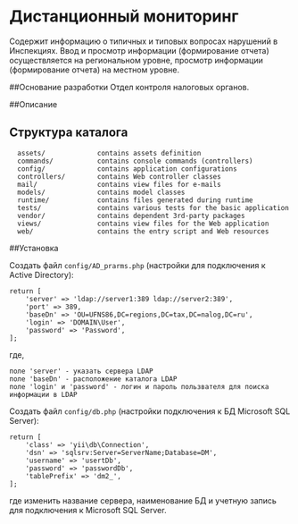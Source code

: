 Дистанционный мониторинг
============================

Содержит информацию о типичных и типовых вопросах нарушений в Инспекциях.
Ввод и просмотр информации (формирование отчета) осуществляется на региональном уровне, просмотр информации (формирование отчета) на местном уровне. 


##Основание разработки
Отдел контроля налоговых органов.


##Описание

Структура каталога
-------------------

      assets/             contains assets definition
      commands/           contains console commands (controllers)
      config/             contains application configurations
      controllers/        contains Web controller classes
      mail/               contains view files for e-mails
      models/             contains model classes
      runtime/            contains files generated during runtime
      tests/              contains various tests for the basic application
      vendor/             contains dependent 3rd-party packages
      views/              contains view files for the Web application
      web/                contains the entry script and Web resources


##Установка

Создать файл `config/AD_prarms.php` (настройки для подключения к Active Directory):

	return [    
		'server' => 'ldap://server1:389 ldap://server2:389',
		'port' => 389,
	    'baseDn' => 'OU=UFNS86,DC=regions,DC=tax,DC=nalog,DC=ru',
	    'login' => 'DOMAIN\User',
	    'password' => 'Password',
	];
где, 

	поле 'server' - указать сервера LDAP
	поле 'baseDn' - расположение каталога LDAP
	поле 'login' и 'password' - логин и пароль пользвателя для поиска информации в LDAP

Создать файл `config/db.php` (настройки подключения к БД Microsoft SQL Server):

	return [
	    'class' => 'yii\db\Connection',
		'dsn' => 'sqlsrv:Server=ServerName;Database=DM',		
	    'username' => 'usertDb',
	    'password' => 'passwordDb',	
		'tablePrefix' => 'dm2_',
	];

где изменить название сервера, наименование БД и учетную запись для подключения к Microsoft SQL Server.